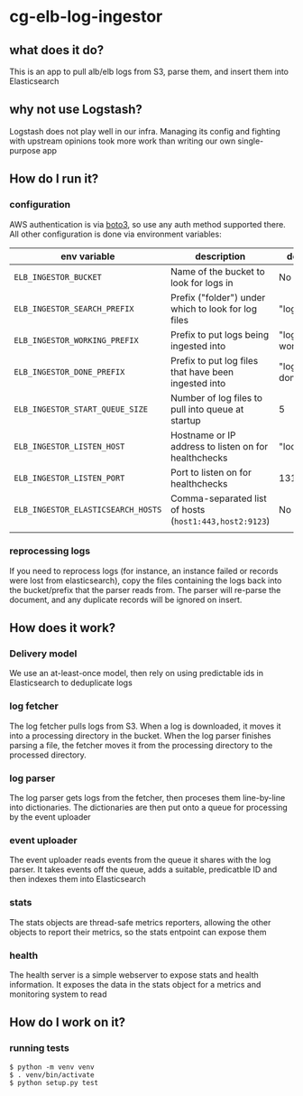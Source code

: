 # cg-elb-log-ingestor

## what does it do?
This is an app to pull alb/elb logs from S3, parse them, and insert them into Elasticsearch

## why not use Logstash?
Logstash does not play well in our infra. Managing its config and fighting with upstream 
opinions took more work than writing our own single-purpose app

## How do I run it?

### configuration
AWS authentication is via [boto3][boto3], so use any auth method supported there.
All other configuration is done via environment variables:

| env variable                       | description                                            | default         |
|------------------------------------|--------------------------------------------------------|-----------------|
| `ELB_INGESTOR_BUCKET`              | Name of the bucket to look for logs in                 | No default      |
| `ELB_INGESTOR_SEARCH_PREFIX`       | Prefix ("folder") under which to look for log files    | "logs/"         |
| `ELB_INGESTOR_WORKING_PREFIX`      | Prefix to put logs being ingested into                 | "logs-working/" |
| `ELB_INGESTOR_DONE_PREFIX`         | Prefix to put log files that have been ingested into   | "logs-done/"    |
| `ELB_INGESTOR_START_QUEUE_SIZE`    | Number of log files to pull into queue at startup      | 5               |
| `ELB_INGESTOR_LISTEN_HOST`         | Hostname or IP address to listen on for healthchecks   | "localhost"     |
| `ELB_INGESTOR_LISTEN_PORT`         | Port to listen on for healthchecks                     | 13131           |
| `ELB_INGESTOR_ELASTICSEARCH_HOSTS` | Comma-separated list of hosts (`host1:443,host2:9123`) | No default      |
|                                    |                                                        |                 |

### reprocessing logs
If you need to reprocess logs (for instance, an instance failed or records were lost from elasticsearch), 
copy the files containing the logs back into the bucket/prefix that the parser reads from. The parser
will re-parse the document, and any duplicate records will be ignored on insert.


## How does it work?

### Delivery model
We use an at-least-once model, then rely on using predictable ids in Elasticsearch to deduplicate logs

### log fetcher
The log fetcher pulls logs from S3. When a log is downloaded, it moves it into a processing directory in the bucket.
When the log parser finishes parsing a file, the fetcher moves it from the processing directory to the processed directory.

### log parser
The log parser gets logs from the fetcher, then proceses them line-by-line into dictionaries. The dictionaries are then put
onto a queue for processing by the event uploader

### event uploader
The event uploader reads events from the queue it shares with the log parser. It takes events off the queue, 
adds a suitable, predicatble ID and then indexes them into Elasticsearch

### stats
The stats objects are thread-safe metrics reporters, allowing the other objects to report their metrics, so the stats
entpoint can expose them

### health
The health server is a simple webserver to expose stats and health information. It exposes the data in the stats object
for a metrics and monitoring system to read

## How do I work on it?

### running tests

```
$ python -m venv venv
$ . venv/bin/activate
$ python setup.py test
```

[boto3]: https://boto3.amazonaws.com/v1/documentation/api/latest/index.html
